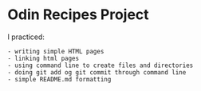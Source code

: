 # Odin Recipes Project
I practiced:

    - writing simple HTML pages
    - linking html pages
    - using command line to create files and directories
    - doing git add og git commit through command line
    - simple README.md formatting